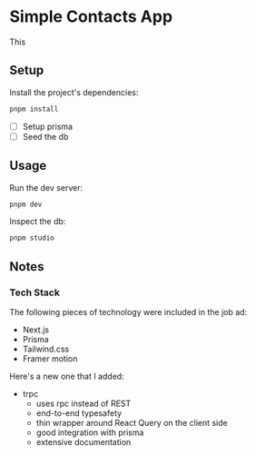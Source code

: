 # Simple Contacts App

This

## Setup

Install the project's dependencies:

```bash
pnpm install
```

- [ ] Setup prisma
- [ ] Seed the db

## Usage

Run the dev server:

```bash
pnpm dev
```

Inspect the db:

```bash
pnpm studio
```

## Notes

### Tech Stack

The following pieces of technology were included in the job ad:

- Next.js
- Prisma
- Tailwind.css
- Framer motion

Here's a new one that I added:

- trpc
  - uses rpc instead of REST
  - end-to-end typesafety
  - thin wrapper around React Query on the client side
  - good integration with prisma
  - extensive documentation

